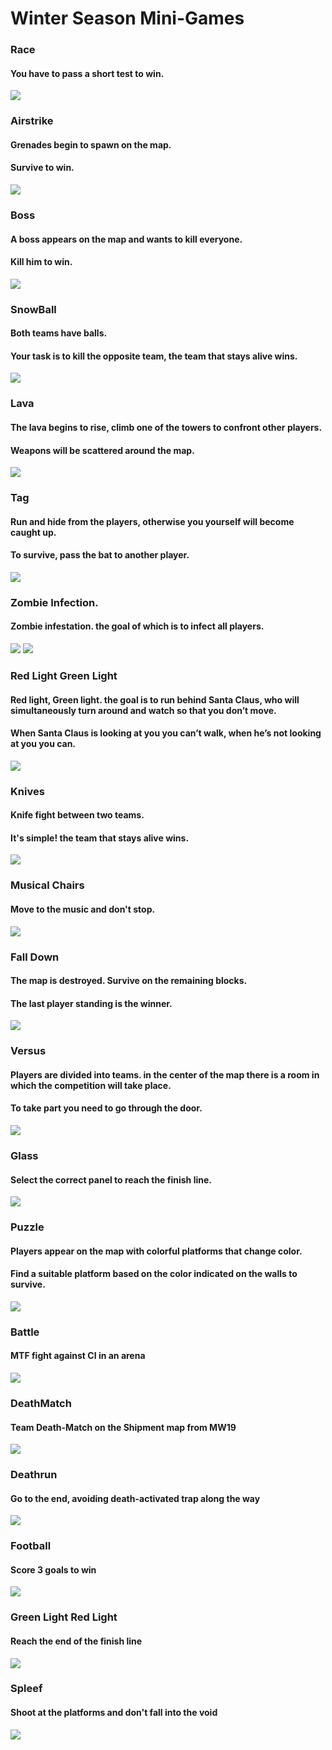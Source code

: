 # Winter Season Mini-Games               
### Race
#### You have to pass a short test to win.
![](https://github.com/KoT0XleB/AutoEvent/blob/main/Photos/Race-winter.png) 

### Airstrike
#### Grenades begin to spawn on the map.
#### Survive to win.
![](https://github.com/KoT0XleB/AutoEvent/blob/main/Photos/DeathParty-winter.png)

### Boss
#### A boss appears on the map and wants to kill everyone.
#### Kill him to win.
![](https://github.com/KoT0XleB/AutoEvent/blob/main/Photos/Boss-winter.png)

### SnowBall
#### Both teams have balls.
#### Your task is to kill the opposite team, the team that stays alive wins.
![](https://github.com/KoT0XleB/AutoEvent/blob/main/Photos/Snowball-winter.png)

### Lava
#### The lava begins to rise, climb one of the towers to confront other players.
#### Weapons will be scattered around the map.
![](https://github.com/KoT0XleB/AutoEvent/blob/main/Photos/Lava-winter.png)

### Tag
#### Run and hide from the players, otherwise you yourself will become caught up.
#### To survive, pass the bat to another player.
![](https://github.com/KoT0XleB/AutoEvent/blob/main/Photos/Tag-winter.png)

### Zombie Infection.
#### Zombie infestation. the goal of which is to infect all players.
![](https://github.com/KoT0XleB/AutoEvent/blob/main/Photos/Zombie_Winter2.png)
![](https://github.com/KoT0XleB/AutoEvent/blob/main/Photos/ZombieRemake_Winter2.png)

### Red Light Green Light 
#### Red light, Green light. the goal is to run behind Santa Claus, who will simultaneously turn around and watch so that you don’t move.
#### When Santa Claus is looking at you you can’t walk, when he’s not looking at you you can.
![](https://github.com/KoT0XleB/AutoEvent/blob/main/Photos/Light-winter.png)

### Knives
#### Knife fight between two teams.
#### It's simple! the team that stays alive wins.
![](https://github.com/KoT0XleB/AutoEvent/blob/main/Photos/Knives-winter.png)

### Musical Chairs 
#### Move to the music and don't stop.
![](https://github.com/KoT0XleB/AutoEvent/blob/main/Photos/MusicalChair-winter.png)

### Fall Down
#### The map is destroyed. Survive on the remaining blocks.
#### The last player standing is the winner.
![](https://github.com/KoT0XleB/AutoEvent/blob/main/Photos/FallDown-winter.png)

### Versus
#### Players are divided into teams. in the center of the map there is a room in which the competition will take place.
#### To take part you need to go through the door.
![](https://github.com/KoT0XleB/AutoEvent/blob/main/Photos/Versus-winter.png)

### Glass
#### Select the correct panel to reach the finish line.
![](https://github.com/KoT0XleB/AutoEvent/blob/main/Photos/Glass-winter.png)

### Puzzle
#### Players appear on the map with colorful platforms that change color.
#### Find a suitable platform based on the color indicated on the walls to survive.
![](https://github.com/KoT0XleB/AutoEvent/blob/main/Photos/Puzzle-winter.png)

### Battle
#### MTF fight against CI in an arena
![](https://github.com/KoT0XleB/AutoEvent/blob/main/Photos/Battle_Winter.png)

### DeathMatch
#### Team Death-Match on the Shipment map from MW19
![](https://github.com/KoT0XleB/AutoEvent/blob/main/Photos/Deathmatch_Winter.png)

### Deathrun
#### Go to the end, avoiding death-activated trap along the way
![](https://github.com/KoT0XleB/AutoEvent/blob/main/Photos/Deathrun_Winter.png)

### Football
#### Score 3 goals to win
![](https://github.com/KoT0XleB/AutoEvent/blob/main/Photos/Football_Winter.png)

### Green Light Red Light
#### Reach the end of the finish line
![](https://github.com/KoT0XleB/AutoEvent/blob/main/Photos/GreenLightWinterLight.png)

### Spleef
#### Shoot at the platforms and don't fall into the void
![](https://github.com/KoT0XleB/AutoEvent/blob/main/Photos/Spleef_Winter.png)
